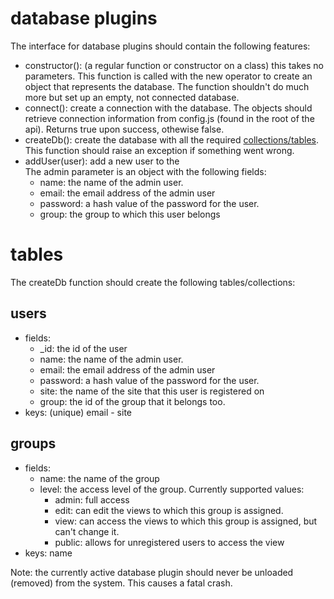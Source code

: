 # database plugins

The interface for database plugins should contain the following features:

- constructor(): (a regular function or constructor on a class) this takes no parameters. This function is called with the new operator to create an object that represents the database. The function shouldn't do much more but set up an empty, not connected database.
- connect(): create a connection with the database. The objects should retrieve connection information from config.js (found in the root of the api).
Returns true upon success, othewise false.
- createDb(): create the database with all the required [collections/tables](#tables). This function should raise an exception if something went wrong.
- addUser(user): add a new user to the  
The admin parameter is an object with the following fields:
	- name: the name of the admin user. 
	- email: the email address of the admin user
	- password: a hash value of the password for the user.
	- group: the group to which this user belongs


# tables
The createDb function should create the following tables/collections:

## users
- fields:
	- _id: the id of the user
	- name: the name of the admin user. 
	- email: the email address of the admin user
	- password: a hash value of the password for the user.
	- site: the name of the site that this user is registered on
	- group: the id of the group that it belongs too.
- keys: (unique) email - site

## groups
- fields:
	- name: the name of the group 
	- level: the access level of the group. Currently supported values:
		- admin: full access
		- edit: can edit the views to which this group is assigned.
		- view: can access the views to which this group is assigned, but can't change it.
		- public: allows for unregistered users to access the view
- keys: name


Note: the currently active database plugin should never be unloaded (removed) from the system. This causes a fatal crash.